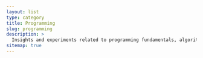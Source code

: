 ```yaml
---
layout: list
type: category
title: Programming
slug: programming
description: >
  Insights and experiments related to programming fundamentals, algorithmic thinking, and language-specific challenges.
sitemap: true
---
```


